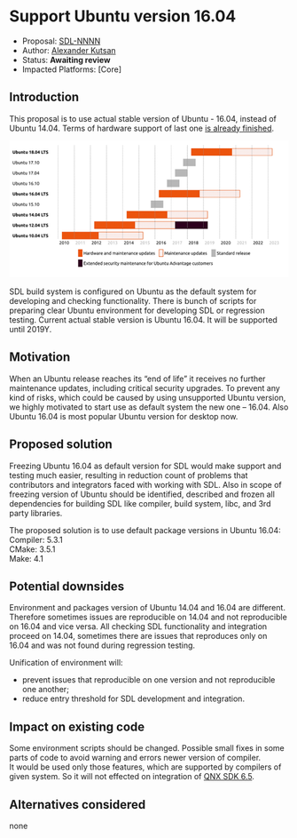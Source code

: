 # Support Ubuntu version 16.04

* Proposal: [SDL-NNNN](NNNN-support_ubuntu_16.04.md)
* Author: [Alexander Kutsan](https://github.com/LuxoftAKutsan)
* Status: **Awaiting review**
* Impacted Platforms: [Core]

## Introduction

This proposal is to use actual stable version of Ubuntu - 16.04, instead of Ubuntu 14.04. Terms of hardware support of last one [is already finished](https://wiki.ubuntu.com/Releases?_ga=2.3494576.1830877159.1494597768-585859595.1491489263).
 
![diagram](https://github.com/DrachenkoAnastasiia/sdl_evolution/blob/nnnn-support_ubuntu_16.04/assets/Ubuntu_16.04.png)
 
SDL build system is configured on Ubuntu as the default system for developing and checking functionality.
There is bunch of scripts for preparing clear Ubuntu environment for developing SDL or regression testing.
Current actual stable version is Ubuntu 16.04. It will be supported until 2019Y. 

## Motivation

When an Ubuntu release reaches its “end of life” it receives no further maintenance updates, including critical security upgrades. To prevent any kind of risks, which could be caused by using unsupported Ubuntu version, we highly motivated to start use as default system the new one – 16.04. Also Ubuntu 16.04 is most popular Ubuntu version for desktop now.

## Proposed solution

Freezing Ubuntu 16.04 as default version for SDL would make support and testing much easier, resulting in reduction count of problems that contributors and integrators faced with working with SDL. Also in scope of freezing version of Ubuntu should be identified, described and frozen all dependencies for building SDL like compiler, build system, libc, and 3rd party libraries.

The proposed solution is to use default package versions in Ubuntu 16.04:   
Compiler: 5.3.1   
CMake: 3.5.1   
Make: 4.1

## Potential downsides

Environment and packages version of Ubuntu 14.04 and 16.04 are different. Therefore sometimes issues are reproducible on 14.04 and not reproducible on 16.04 and vice versa.
All checking SDL functionality and integration proceed on 14.04, sometimes there are issues that reproduces only on 16.04 and was not found during regression testing. 

Unification of environment will:
- prevent issues that reproducible on one version and not reproducible one another;
- reduce entry threshold for SDL development and integration.

## Impact on existing code

Some environment scripts should be changed. 
Possible small fixes in some parts of code to avoid warning and errors newer version of compiler.   
It would be used only those features, which are supported by compilers of given system. So it will not effected on integration of [QNX SDK 6.5](https://github.com/smartdevicelink/sdl_evolution/blob/master/proposals/0043-upgrade-c%2B%2B-standard.md).

## Alternatives considered

none
